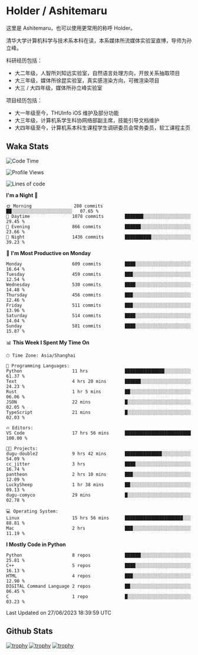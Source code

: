 # Holder / Ashitemaru

这里是 Ashitemaru，也可以使用更常用的称呼 Holder。

清华大学计算机科学与技术系本科在读，本系媒体所流媒体实验室直博，导师为孙立峰。

科研经历包括：

- 大二年级，人智所刘知远实验室，自然语言处理方向，开放关系抽取项目
- 大三年级，媒体所徐昆实验室，真实感渲染方向，可微渲染项目
- 大三 / 大四年级，媒体所孙立峰实验室

项目经历包括：

- 大一年级至今，THUInfo iOS 维护及部分功能
- 大三年级，计算机系学生科协网络部副主席，技能引导文档维护
- 大四年级至今，计算机系本科生课程学生调研委员会常务委员，软工课程主页

## Waka Stats

<!--START_SECTION:waka-->
![Code Time](http://img.shields.io/badge/Code%20Time-949%20hrs%2036%20mins-blue)

![Profile Views](http://img.shields.io/badge/Profile%20Views-5-blue)

![Lines of code](https://img.shields.io/badge/From%20Hello%20World%20I%27ve%20Written-2.7%20million%20lines%20of%20code-blue)

**I'm a Night 🦉** 

```text
🌞 Morning                280 commits         ██░░░░░░░░░░░░░░░░░░░░░░░   07.65 % 
🌆 Daytime                1078 commits        ███████░░░░░░░░░░░░░░░░░░   29.45 % 
🌃 Evening                866 commits         ██████░░░░░░░░░░░░░░░░░░░   23.66 % 
🌙 Night                  1436 commits        ██████████░░░░░░░░░░░░░░░   39.23 % 
```
📅 **I'm Most Productive on Monday** 

```text
Monday                   609 commits         ████░░░░░░░░░░░░░░░░░░░░░   16.64 % 
Tuesday                  459 commits         ███░░░░░░░░░░░░░░░░░░░░░░   12.54 % 
Wednesday                530 commits         ████░░░░░░░░░░░░░░░░░░░░░   14.48 % 
Thursday                 456 commits         ███░░░░░░░░░░░░░░░░░░░░░░   12.46 % 
Friday                   511 commits         ███░░░░░░░░░░░░░░░░░░░░░░   13.96 % 
Saturday                 514 commits         ████░░░░░░░░░░░░░░░░░░░░░   14.04 % 
Sunday                   581 commits         ████░░░░░░░░░░░░░░░░░░░░░   15.87 % 
```


📊 **This Week I Spent My Time On** 

```text
🕑︎ Time Zone: Asia/Shanghai

💬 Programming Languages: 
Python                   11 hrs              ███████████████░░░░░░░░░░   61.37 % 
Text                     4 hrs 20 mins       ██████░░░░░░░░░░░░░░░░░░░   24.23 % 
Rust                     1 hr 5 mins         ██░░░░░░░░░░░░░░░░░░░░░░░   06.06 % 
JSON                     22 mins             █░░░░░░░░░░░░░░░░░░░░░░░░   02.05 % 
TypeScript               21 mins             █░░░░░░░░░░░░░░░░░░░░░░░░   02.03 % 

🔥 Editors: 
VS Code                  17 hrs 56 mins      █████████████████████████   100.00 % 

🐱‍💻 Projects: 
dugu-double2             9 hrs 42 mins       ██████████████░░░░░░░░░░░   54.09 % 
cc_jitter                3 hrs               ████░░░░░░░░░░░░░░░░░░░░░   16.74 % 
pantheon                 2 hrs 10 mins       ███░░░░░░░░░░░░░░░░░░░░░░   12.09 % 
LuckySheep               1 hr 38 mins        ██░░░░░░░░░░░░░░░░░░░░░░░   09.13 % 
dugu-comyco              29 mins             █░░░░░░░░░░░░░░░░░░░░░░░░   02.78 % 

💻 Operating System: 
Linux                    15 hrs 56 mins      ██████████████████████░░░   88.81 % 
Mac                      2 hrs               ███░░░░░░░░░░░░░░░░░░░░░░   11.19 % 
```

**I Mostly Code in Python** 

```text
Python                   8 repos             ██████░░░░░░░░░░░░░░░░░░░   25.81 % 
C++                      5 repos             ████░░░░░░░░░░░░░░░░░░░░░   16.13 % 
HTML                     4 repos             ███░░░░░░░░░░░░░░░░░░░░░░   12.90 % 
DIGITAL Command Language 2 repos             ██░░░░░░░░░░░░░░░░░░░░░░░   06.45 % 
C                        1 repo              █░░░░░░░░░░░░░░░░░░░░░░░░   03.23 % 
```




 Last Updated on 27/06/2023 18:39:59 UTC
<!--END_SECTION:waka-->

## Github Stats

[![trophy](https://github-profile-trophy.vercel.app/?username=Ashitemaru&column=7)](https://github.com/Ashitemaru)
[![trophy](https://github-readme-stats.vercel.app/api?username=Ashitemaru&show_icons=true&include_all_commits=true)](https://github.com/Ashitemaru)
[![trophy](https://github-readme-stats.vercel.app/api/top-langs/?username=Ashitemaru&layout=compact)](https://github.com/Ashitemaru)

<!--
**Ashitemaru/Ashitemaru** is a ✨ _special_ ✨ repository because its `README.md` (this file) appears on your GitHub profile.

Here are some ideas to get you started:

- 🔭 I’m currently working on ...
- 🌱 I’m currently learning ...
- 👯 I’m looking to collaborate on ...
- 🤔 I’m looking for help with ...
- 💬 Ask me about ...
- 📫 How to reach me: ...
- 😄 Pronouns: ...
- ⚡ Fun fact: ...
-->
